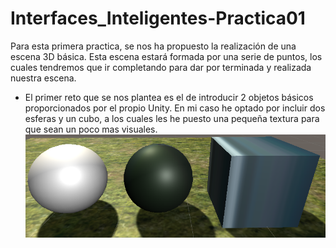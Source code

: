 # Interfaces_Inteligentes-Practica01
  Para esta primera practica, se nos ha propuesto la realización de una escena 3D básica. Esta escena estará formada por una serie de puntos, los cuales tendremos que ir completando para dar por terminada y realizada nuestra escena.
  
- El primer reto que se nos plantea es el de introducir 2 objetos básicos proporcionados por el propio Unity. En mi caso he optado por incluir dos esferas y un cubo, a los cuales les he puesto una pequeña textura para que sean un poco mas visuales.
![Alt text](/img/esferas.png)
